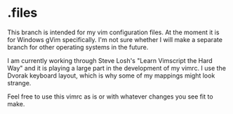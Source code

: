 # .files

This branch is intended for my vim configuration files.
At the moment it is for Windows gVim specifically.
I'm not sure whether I will make a separate branch for other operating systems in the future.

I am currently working through Steve Losh's "Learn Vimscript the Hard Way" and it is playing a large part in the development of my vimrc.
I use the Dvorak keyboard layout, which is why some of my mappings might look strange.

Feel free to use this vimrc as is or with whatever changes you see fit to make.

